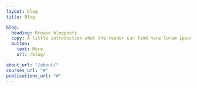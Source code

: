```yaml
---
layout: blog
title: Blog

blog:
  heading: Browse blogposts
  copy: A little introduction what the reader can find here lorem ipsum dolor sit amet consectetur adipiscing elit tortor.
  button:
    text: More
    url: /blog/

about_url: "/about/"
courses_url: "#"
publications_url: "#"
---
```

